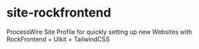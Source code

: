 # site-rockfrontend
ProcessWire Site Profile for quickly setting up new Websites with RockFrontend + UIkit + TailwindCSS
